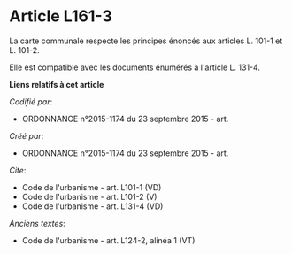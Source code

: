 # Article L161-3

La carte communale respecte les principes énoncés aux articles L. 101-1 et L. 101-2. 

Elle est compatible avec les documents énumérés à l'article L. 131-4.

**Liens relatifs à cet article**

_Codifié par_:

  - ORDONNANCE n°2015-1174 du 23 septembre 2015 - art.

_Créé par_:

  - ORDONNANCE n°2015-1174 du 23 septembre 2015 - art.

_Cite_:

  - Code de l'urbanisme - art. L101-1 (VD)
  - Code de l'urbanisme - art. L101-2 (V)
  - Code de l'urbanisme - art. L131-4 (VD)

_Anciens textes_:

  - Code de l'urbanisme - art. L124-2, alinéa 1  (VT)
